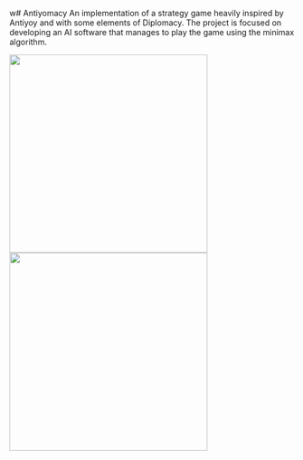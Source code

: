 w# Antiyomacy
An implementation of a strategy game heavily inspired by Antiyoy and with some elements of Diplomacy. The project is focused on developing an AI software that manages to play the game using the minimax algorithm.

<img src="https://github.com/MrPio/Antiyomacy/assets/22773005/158ca404-f159-4d62-9689-b9e68fd537fa" width="350rem">
<img src="https://github.com/MrPio/Antiyomacy/assets/22773005/3749ea30-a847-4ace-97a6-1beaea5184c6" width="350rem">
